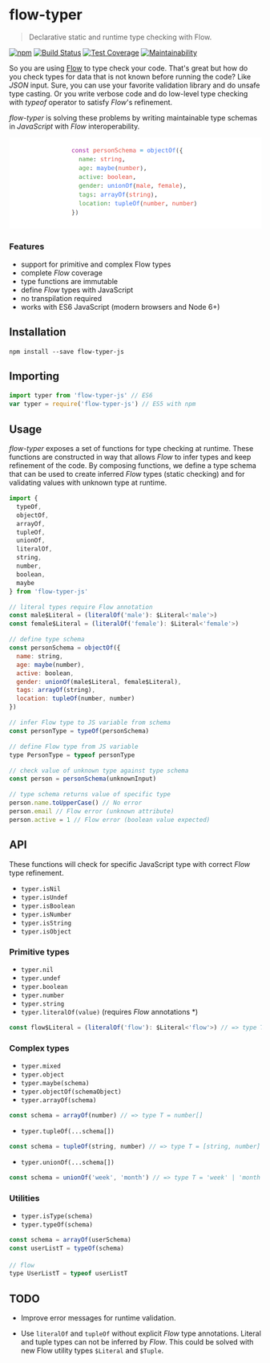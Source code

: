 # flow-typer

> Declarative static and runtime type checking with Flow.

[![npm](https://img.shields.io/npm/v/flow-typer-js.svg?colorB=brightgreen)](https://www.npmjs.com/package/flow-typer-js)
[![Build Status](https://travis-ci.org/gmazovec/flow-typer.svg?branch=master)](https://travis-ci.org/gmazovec/flow-typer)
[![Test Coverage](https://api.codeclimate.com/v1/badges/0a7f801f54a49ffd63c7/test_coverage)](https://codeclimate.com/github/gmazovec/flow-typer/test_coverage)
[![Maintainability](https://api.codeclimate.com/v1/badges/0a7f801f54a49ffd63c7/maintainability)](https://codeclimate.com/github/gmazovec/flow-typer/maintainability)

So you are using [Flow](https://flow.org) to type check your code. That's great but how do you
check types for data that is not known before running the code? Like _JSON_ input.
Sure, you can use your favorite validation library and do unsafe type casting. Or
you write verbose code and do low-level type checking with _typeof_ operator to
satisfy _Flow_'s refinement.

_flow-typer_ is solving these problems by writing maintainable type schemas in
_JavaScript_ with _Flow_ interoperability.

![Flow Typer](./flow-typer.png)

### Features

- support for primitive and complex Flow types
- complete _Flow_ coverage
- type functions are immutable
- define _Flow_ types with JavaScript
- no transpilation required
- works with ES6 JavaScript (modern browsers and Node 6+)


## Installation

```shell
npm install --save flow-typer-js
```


## Importing

```javascript
import typer from 'flow-typer-js' // ES6
var typer = require('flow-typer-js') // ES5 with npm
```


## Usage

_flow-typer_ exposes a set of functions for type checking at runtime. These
functions are constructed in way that allows _Flow_ to infer types and keep
refinement of the code. By composing functions, we define a type schema that
can be used to create inferred _Flow_ types (static checking) and for validating
values with unknown type at runtime.

```javascript
import {
  typeOf,
  objectOf,
  arrayOf,
  tupleOf,
  unionOf,
  literalOf,
  string,
  number,
  boolean,
  maybe
} from 'flow-typer-js'
```

```javascript
// literal types require Flow annotation
const male$Literal = (literalOf('male'): $Literal<'male'>)
const female$Literal = (literalOf('female'): $Literal<'female'>)
```

```javascript
// define type schema
const personSchema = objectOf({
  name: string,
  age: maybe(number),
  active: boolean,
  gender: unionOf(male$Literal, female$Literal),
  tags: arrayOf(string),
  location: tupleOf(number, number)
})
```

```javascript
// infer Flow type to JS variable from schema
const personType = typeOf(personSchema)
```

```javascript
// define Flow type from JS variable
type PersonType = typeof personType
```

```javascript
// check value of unknown type against type schema
const person = personSchema(unknownInput)
```

```javascript
// type schema returns value of specific type
person.name.toUpperCase() // No error
person.email // Flow error (unknown attribute)
person.active = 1 // Flow error (boolean value expected)

```


## API

These functions will check for specific JavaScript type with correct _Flow_ type
refinement.

- `typer.isNil`
- `typer.isUndef`
- `typer.isBoolean`
- `typer.isNumber`
- `typer.isString`
- `typer.isObject`

### Primitive types

- `typer.nil`
- `typer.undef`
- `typer.boolean`
- `typer.number`
- `typer.string`
- `typer.literalOf(value)` (requires _Flow_ annotations \*)

```javascript
const flow$Literal = (literalOf('flow'): $Literal<'flow'>) // => type T = 'flow'
```

### Complex types

- `typer.mixed`
- `typer.object`
- `typer.maybe(schema)`
- `typer.objectOf(schemaObject)`
- `typer.arrayOf(schema)`

```javascript
const schema = arrayOf(number) // => type T = number[]
```

- `typer.tupleOf(...schema[])`

```javascript
const schema = tupleOf(string, number) // => type T = [string, number]
```

- `typer.unionOf(...schema[])`

```javascript
const schema = unionOf('week', 'month') // => type T = 'week' | 'month'
```


### Utilities

- `typer.isType(schema)`
- `typer.typeOf(schema)`

```javascript
const schema = arrayOf(userSchema)
const userListT = typeOf(schema)

// flow
type UserListT = typeof userListT
```

## TODO

- Improve error messages for runtime validation.

- Use `literalOf` and `tupleOf` without explicit _Flow_ type annotations. Literal
and tuple types can not be inferred by _Flow_. This could be solved with new
Flow utility types `$Literal` and `$Tuple`.
